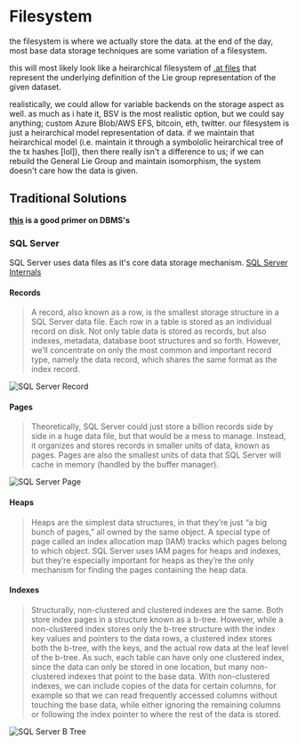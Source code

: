 # Filesystem

the filesystem is where we actually store the data. at the end of the day, most base data storage techniques are some 
variation of a filesystem.

this will most likely look like a heirarchical filesystem of [.at files](http://liegroups.org/software/documentation/atlasofliegroups-docs/tutorial/video_1A/basics.html#the-basic-at-file)
that represent the underlying definition of the Lie group representation of the given dataset.

realistically, we could allow for variable backends on the storage aspect as well. as much as i hate it, BSV is the most
realistic option, but we could say anything; custom Azure Blob/AWS EFS, bitcoin, eth, twitter. our filesystem is just a 
heirarchical model representation of data. if we maintain that heirarchical model (i.e. maintain it through a symbololic heirarchical tree of the tx hashes [lol]), then there really isn't a difference to us; if we can rebuild the General Lie Group and maintain isomorphism, the system doesn't care how the data is given. 

## Traditional Solutions

**[this](https://github.com/tugwitt/notes/blob/master/wiki/cs/dbms/DMBS-Overview.md) is a good primer on DBMS's**

### SQL Server

SQL Server uses data files as it's core data storage mechanism. [SQL Server Internals](https://www.red-gate.com/simple-talk/sql/database-administration/sql-server-storage-internals-101/)

#### Records

>  A record, also known as a row, is the smallest storage structure in a SQL Server data file. Each row in a table is stored as an individual record on disk. Not only table data is stored as records, but also indexes, metadata, database boot structures and so forth. However, we’ll concentrate on only the most common and important record type, namely the data record, which shares the same format as the index record. 

![SQL Server Record](https://www.red-gate.com/simple-talk/wp-content/uploads/imported/1880-cc374fe5-65c7-449c-86f6-7b481eb256bd.png)

#### Pages

>  Theoretically, SQL Server could just store a billion records side by side in a huge data file, but that would be a mess to manage. Instead, it organizes and stores records in smaller units of data, known as pages. Pages are also the smallest units of data that SQL Server will cache in memory (handled by the buffer manager). 

![SQL Server Page](https://www.red-gate.com/simple-talk/wp-content/uploads/imported/1880-585f878a-dea2-448c-929c-9ea86d2d7ea4.png)

#### Heaps

>  Heaps are the simplest data structures, in that they’re just “a big bunch of pages,” all owned by the same object. A special type of page called an index allocation map (IAM) tracks which pages belong to which object. SQL Server uses IAM pages for heaps and indexes, but they’re especially important for heaps as they’re the only mechanism for finding the pages containing the heap data. 

#### Indexes

>  Structurally, non-clustered and clustered indexes are the same. Both store index pages in a structure known as a b-tree. However, while a non-clustered index stores only the b-tree structure with the index key values and pointers to the data rows, a clustered index stores both the b-tree, with the keys, and the actual row data at the leaf level of the b-tree. As such, each table can have only one clustered index, since the data can only be stored in one location, but many non-clustered indexes that point to the base data. With non-clustered indexes, we can include copies of the data for certain columns, for example so that we can read frequently accessed columns without touching the base data, while either ignoring the remaining columns or following the index pointer to where the rest of the data is stored. 

![SQL Server B Tree](https://www.red-gate.com/simple-talk/wp-content/uploads/imported/1880-d5560ef5-2a99-4a58-ad36-bab3624b1168.png)



